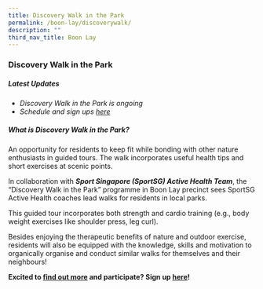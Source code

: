 ```yaml
---
title: Discovery Walk in the Park
permalink: /boon-lay/discoverywalk/
description: ""
third_nav_title: Boon Lay
---
```

### **Discovery Walk in the Park** 

##### **Latest Updates**
* *Discovery Walk in the Park is ongoing*
* *Schedule and sign ups [here](https://form.gov.sg/62611ff7b91a650012ca595e)*

##### **What is Discovery Walk in the Park?**
An opportunity for residents to keep fit while bonding with other nature enthusiasts in guided tours. The walk incorporates useful health tips and short exercises at scenic points.  

In collaboration with ***Sport Singapore (SportSG) Active Health Team***, the “Discovery Walk in the Park” programme in Boon Lay precinct sees SportSG Active Health coaches lead walks for residents in local parks.  

This guided tour incorporates both strength and cardio training (e.g., body weight exercises like shoulder press, leg curl). 

Besides enjoying the therapeutic benefits of nature and outdoor exercise, residents will also be equipped with the knowledge, skills and motivation to organically organise and conduct similar walks for themselves and their neighbours!

**Excited to [find out more](https://www.activesgcircle.gov.sg/activehealth/seniors/active-health-walk-in-the-park) and participate? Sign up [here](https://moht-hp.my.canva.site/_link/?link=https%3A%2F%2Fgo.gov.sg%2Factivehealth-walkinthepark&target=6QxvVRfTn6VZWBOS8nt7kyj51n6QwW%2Ft1r%2FNmraMHLRCQlnjjTXex2TgcKQM%2FSgV4UvscpNxTTV%2BnGnfDt63KtKgssmeZ64tCvvx2WFnvj1Hy4wiTnKeot3SFh4wu1rcHcPngUaDhcAPD1gTGFaB0ACabCM%3D&iv=%2FX9p4nxXUHqmGvMa)!**